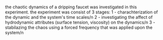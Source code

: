 the chaotic dynamics of a dripping faucet was investigated in this experiment.
the experiment was consist of 3 stages:
1 - charachterization of the dynamic and the system's time scales/n
2 - investigating the affect of hydrodynamic attributes (surface tension, viscosity) on the dynamics/n
3 - stabilazing the chaos using a forced frequency that was applied upon the system/n

